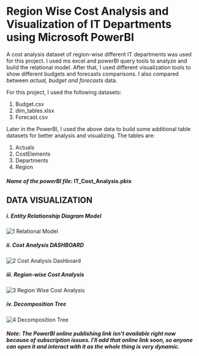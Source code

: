 # Region Wise Cost Analysis and Visualization of IT Departments using Microsoft PowerBI
A cost analysis dataset of region-wise different IT departments was used for this project. I used ms excel and powerBI query tools to analyze and build the relational model. 
After that, I used different visualization tools to show different budgets and forecasts comparisons. I also compared between *actual, budget and forecasts* data.

For this project, I used the following datasets:
1. Budget.csv
2. dim_tables.xlsx
3. Forecast.csv

Later in the PowerBI, I used the above data to build some additional table datasets for better analysis and visualizing. The tables are:
1. Actuals
2. CostElements
3. Departments
4. Region

#### *Name of the powerBI file:*  IT_Cost_Analysis.pbix

## DATA VISUALIZATION
##### i. Entity Relationship Diagram Model
![1  Relational Model](https://user-images.githubusercontent.com/45898995/121475468-452ae700-c9e7-11eb-9193-acb92ec4eb9d.PNG)

##### ii. Cost Analysis DASHBOARD
![2  Cost Analysis Dashboard](https://user-images.githubusercontent.com/45898995/121475626-7a373980-c9e7-11eb-92af-f4205a905d11.PNG)

##### iii. Region-wise Cost Analysis
![3  Region Wise Cost Analysis](https://user-images.githubusercontent.com/45898995/121475752-a488f700-c9e7-11eb-9c1f-cd3386401198.PNG)

##### iv. Decomposition Tree
![4  Decomposition Tree](https://user-images.githubusercontent.com/45898995/121475807-b5396d00-c9e7-11eb-8a2e-496f5ff5da8b.PNG)


##### Note: *The PowerBI online publishing link isn't available right now because of subscription issues. I'll add that online link soon, so anyone can open it and interact with it as the whole thing is very dynamic.*
